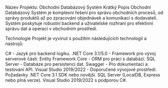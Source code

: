 Název Projektu: Obchodní Databázový Systém
Krátký Popis
Obchodní Databázový Systém je komplexní řešení pro správu obchodních procesů, od správy produktů až po zpracování objednávek a komunikaci s dodavateli. Systém poskytuje robustní backend a uživatelské rozhraní pro efektivní správu dat a operací v obchodním prostředí.

Technologie
Projekt je vyvinut s použitím následujících technologií a nástrojů:

C# - Jazyk pro backend logiku.
.NET Core 3.1/5.0 - Framework pro vývoj serverové části.
Entity Framework Core - ORM pro práci s databází.
SQL Server - Databáze pro persistenci dat.
Swagger - Pro dokumentaci a testování API.
Visual Studio 2019/2022 - Doporučené vývojové prostředí.
Požadavky
.NET Core 3.1 SDK nebo novější.
SQL Server (LocalDB, Express nebo plná verze).
Visual Studio 2019/2022 s podporou C#.
